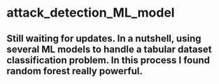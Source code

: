 # attack_detection_ML_model
## Still waiting for updates. In a nutshell, using several ML models to handle a tabular dataset classification problem. In this process I found random forest really powerful.
